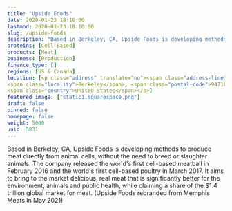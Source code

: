 ```yaml
---
title: "Upside Foods"
date: 2020-01-23 18:10:00
lastmod: 2020-01-23 18:10:00
slug: /upside-foods
description: "Based in Berkeley, CA, Upside Foods is developing methods to produce meat directly from animal cells, without the need to breed or slaughter animals. The company released the world's first cell-based meatball in February 2016 and the world's first cell-based poultry in March 2017. It aims to bring to the market delicious, real meat that is significantly better for the environment, animals and public health, while claiming a share of the $1.4 trillion global market for meat. (Upside Foods rebranded from Memphis Meats in May 2021)"
proteins: [Cell-Based]
products: [Meat]
business: [Production]
finance_type: []
regions: [US & Canada]
location: [<p class="address" translate="no"><span class="address-line1">Heinz Avenue</span><br>
<span class="locality">Berkeley</span>, <span class="postal-code">94710</span><br>
<span class="country">United States</span></p>]
featured_image: ["static1.squarespace.png"]
draft: false
pinned: false
homepage: false
weight: 5000
uuid: 5831
---
```

<p>Based in Berkeley, CA, Upside Foods is developing methods to produce meat directly from animal cells, without the need to breed or slaughter animals. The company released the world's first cell-based meatball in February 2016 and the world's first cell-based poultry in March 2017. It aims to bring to the market delicious, real meat that is significantly better for the environment, animals and public health, while claiming a share of the $1.4 trillion global market for meat. (Upside Foods rebranded from Memphis Meats in May 2021)</p>
